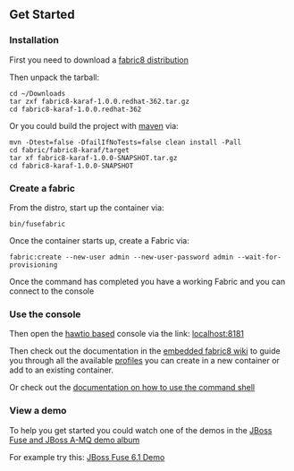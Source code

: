 ## Get Started

### Installation

First you need to download a <a class="btn" href="https://repository.jboss.org/nexus/content/repositories/ea/io/fabric8/fabric8-karaf/1.0.0.redhat-362/fabric8-karaf-1.0.0.redhat-362.tar.gz">fabric8 distribution</a>

Then unpack the tarball:

    cd ~/Downloads
    tar zxf fabric8-karaf-1.0.0.redhat-362.tar.gz
    cd fabric8-karaf-1.0.0.redhat-362

Or you could build the project with [maven](http://maven.apache.org/) via:

    mvn -Dtest=false -DfailIfNoTests=false clean install -Pall
    cd fabric/fabric8-karaf/target
    tar xf fabric8-karaf-1.0.0-SNAPSHOT.tar.gz
    cd fabric8-karaf-1.0.0-SNAPSHOT

### Create a fabric

From the distro, start up the container via:

    bin/fusefabric

Once the container starts up, create a Fabric via:

    fabric:create --new-user admin --new-user-password admin --wait-for-provisioning

Once the command has completed you have a working Fabric and you can connect to the console

### Use the console

Then open the [hawtio based](http://hawt.io/) console via the link: <a class="btn" href="http://localhost:8181/">localhost:8181</a>

Then check out the documentation in the [embedded fabric8 wiki](http://localhost:8181/hawtio/index.html#/wiki/branch/1.0/view/fabric/profiles) to guide you through all the available [profiles](#/site/book/doc/index.md?chapter=profiles_md) you can create in a new container or add to an existing container.

Or check out the [documentation on how to use the command shell](#/site/book/doc/index.md?chapter=agent_md)

### View a demo

To help you get started you could watch one of the demos in the  <a class="btn" href="https://vimeo.com/album/2635012">JBoss Fuse and JBoss A-MQ demo album</a>

For example try this: <a class="btn" href="https://vimeo.com/80625940">JBoss Fuse 6.1 Demo</a>
